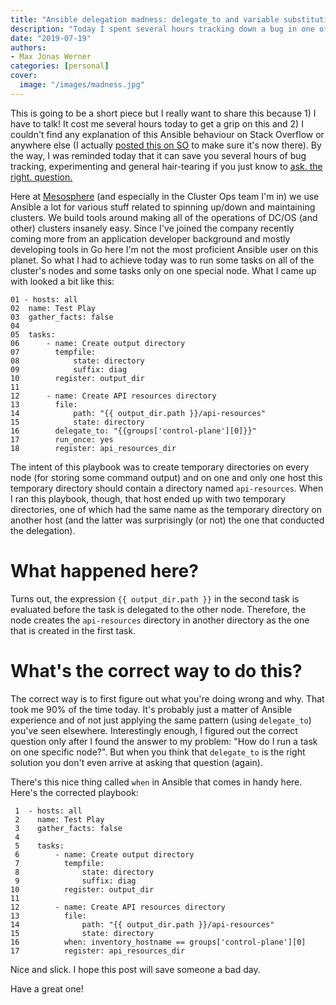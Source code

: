```yaml
---
title: "Ansible delegation madness: delegate_to and variable substitution"
description: "Today I spent several hours tracking down a bug in one of our playbooks where a variable would be substituted with the wrong value if the task was delegated."
date: "2019-07-19"
authors: 
- Max Jonas Werner
categories: [personal]
cover:
  image: "/images/madness.jpg"
---
```


This is going to be a short piece but I really want to share this because 1)
I have to talk! It cost me several hours today to get a grip on this and 2) I
couldn't find any explanation of this Ansible behaviour on Stack Overflow or
anywhere else (I actually [posted this on
SO](https://stackoverflow.com/questions/57116025/ansible-variable-substitution-in-combination-with-task-delegation/)
to make sure it's now there). By the way, I was reminded today that it can save
you several hours of bug tracking, experimenting and general hair-tearing if you
just know to [ask. the right. question.](https://stackoverflow.com/questions/31912748/how-to-run-a-particular-task-on-specific-host-in-ansible/31912973)

Here at [Mesosphere](https://mesosphere.io) (and especially in the Cluster Ops
team I'm in) we use Ansible a lot for various stuff related to spinning up/down
and maintaining clusters. We build tools around making all of the operations of
DC/OS (and other) clusters insanely easy. Since I've joined the company recently
coming more from an application developer background and mostly developing tools
in Go here I'm not the most proficient Ansible user on this planet. So what I
had to achieve today was to run some tasks on all of the cluster's nodes and
some tasks only on one special node. What I came up with looked a bit like this:

```
01 - hosts: all
02  name: Test Play
03  gather_facts: false
04
05  tasks:
06      - name: Create output directory
07        tempfile:
08            state: directory
09            suffix: diag
10        register: output_dir
11
12      - name: Create API resources directory
13        file:
14            path: "{{ output_dir.path }}/api-resources"
15            state: directory
16        delegate_to: "{{groups['control-plane'][0]}}"
17        run_once: yes
18        register: api_resources_dir
```

The intent of this playbook was to create temporary directories on every node
(for storing some command output) and on one and only one host this temporary
directory should contain a directory named `api-resources`. When I ran this
playbook, though, that host ended up with two temporary directories, one of
which had the same name as the temporary directory on another host (and the
latter was surprisingly (or not) the one that conducted the delegation).

# What happened here?

Turns out, the expression `{{ output_dir.path }}` in the second task is
evaluated before the task is delegated to the other node. Therefore, the node
creates the `api-resources` directory in another directory as the one that is
created in the first task.

# What's the correct way to do this?

The correct way is to first figure out what you're doing wrong and why. That
took me 90% of the time today. It's probably just a matter of Ansible experience
and of not just applying the same pattern (using `delegate_to`) you've seen
elsewhere. Interestingly enough, I figured out the correct question only after I
found the answer to my problem: "How do I run a task on one specific node?". But
when you think that `delegate_to` is the right solution you don't even arrive at
asking that question (again).

There's this nice thing called `when` in Ansible that comes in handy here.
Here's the corrected playbook:

```
 1	- hosts: all
 2	  name: Test Play
 3	  gather_facts: false
 4
 5	  tasks:
 6	      - name: Create output directory
 7	        tempfile:
 8	            state: directory
 9	            suffix: diag
10	        register: output_dir
11
12	      - name: Create API resources directory
13	        file:
14	            path: "{{ output_dir.path }}/api-resources"
15	            state: directory
16	        when: inventory_hostname == groups['control-plane'][0]
17	        register: api_resources_dir
```

Nice and slick. I hope this post will save someone a bad day.

Have a great one!
